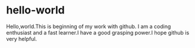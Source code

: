 # hello-world
Hello,world.This is beginning of my work with github.
I am a coding enthusiast and a fast learner.I have a good grasping power.I hope github is very helpful.
